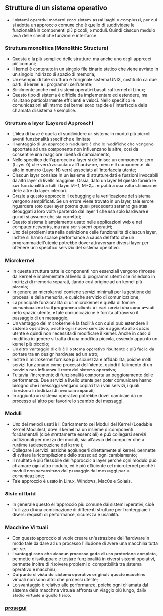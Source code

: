 ## Strutture di un sistema operativo
- I sistemi operativi moderni sono sistemi assai larghi e complessi, per cui si adotta un approccio comune che è quello di suddividere le funzionalità in componenti più piccoli, o moduli. Quindi ciascun modulo avrà delle specifiche funzioni e interfacce.

### Struttura monolitica (Monolithic Structure)
- Questa è la più semplice delle strutture, ma anche uno degli approcci più comuni;
- Il kernel è contenuto in un singolo file binario statico che viene avviato in un singolo indirizzo di spazio di memoria;
- Un esempio di tale struttura è l'originale sistema UNIX, costituito da due parti: il kernel e i programmi dell'utente;
- Similmente anche molti sistemi operativi basati sul kernel di Linux;
- Questo tipo di sistema è difficile da implementare ed estendere, ma risultano particolarmente efficienti e veloci. Nello specifico le comunicazioni all'interno del kernel sono rapide e l'interfaccia della chiamata di sistema è semplice.

### Struttura a layer (Layered Approach)
- L'idea di base è quella di suddividere un sistema in moduli più piccoli aventi funzionalità specifiche e limitate.
- Il vantaggio di un approccio modulare è che le modifiche che vengono apportate ad una componente non influenzano le altre, così da consentire una maggiore libertà di cambiamento;
- Nello specifico dell'approccio a layer si definisce un componente zero (Layer 0) che verrà associato all'hardware, mentre il componente più alto in numero (Layer N) verrà associato all'interfaccia utente;
- Ciascun layer consiste in un insieme di strutture dati e funzioni invocabili da altri layer di livello maggiore. Ossia, dato un layer M questo fornirà le sue funzionalità a tutti i layer M+1, M+2,... e potrà a sua volta chiamarne delle altre da layer inferiori.
- Grazie a questo approccio il debugging e la verificazione del sistema vengono semplificati. Se un errore viene trovato in un layer, tale errore riguarderà solo quel layer poichè quelli precedenti saranno gia stati debuggati a loro volta (partendo dal layer 1 che usa solo hardware e quindi si assume che sia corretto);
- Questo sistema è ampiamente usato nelle applicazioni web e nei computer networks, ma rara per sistemi operativi;
- Uno dei problemi sta nella definizione delle funzionalità di ciascun layer, inoltre si hanno scarse performance a causa del fatto che un programma dell'utente potrebbe dover attraversare diversi layer per ottenere uno specifico servizio del sistema operativo.


### Microkernel
- In questa struttura tutte le componenti non essenziali vengono rimosse dal kernel e implementate al livello di programmi utenti che risiedono in indirizzi di memoria separati, dando così origine ad un kernel più piccolo;
- In genere un microkernel contiene servizi minimali per la gestione dei processi e della memoria, e qualche servizio di comunicazione;
- La principale funzionalità di un microkernel è quella di fornire comunicazione tra il programma cliente e i vari servizi che sono avviati nello spazio utente, e tale comunicazione è fornita attraverso il passaggio di un messaggio;
- Un vantaggio dei microkernel è la facilità con cui si può estendere il sistema operativo, poichè ogni nuovo servizio è aggiunto allo spazio utente e quindi non necessita di modificare il kernel. Anche in caso di modifica in genere si tratta di una modifica piccola, essendo appunto un kernel più piccolo;
- Un altro vantaggio di ciò è il sistema operativo risultante è più facile da portare tra un design hardware ad un altro;
- Inoltre il microkernel fornisce più sicurezza e affidabilità, poichè molti servizi funzionano come processi dell'utente, quindi il fallimento di un servizio non influenza il resto del sistema operativo;
- Tuttavia l'incremento di funzionalità comporta un peggioramento delle performance. Due servizi a livello utente per poter comunicare hanno bisogno che i messaggi vengano copiati tra i vari servizi, i quali risiedono in indirizzi di memoria separati;
- In aggiunta un sistema operativo potrebbe dover cambiare da un processo all'altro per favorire lo scambio dei messaggi. 

### Moduli
- Uno dei metodi usati è il Caricamento dei Moduli del Kernel (Loadable Kernel Modules), dove il kernel ha un insieme di componenti fondamentali (cioè strettamente essenziali) e può collegarsi servizi addizionali per mezzo dei moduli, sia all'avvio del computer che a runtime (ad esecuzione del kernel);
- Collegare i servizi, anzichè aggiungerli direttamente al kernel, permette di evitare la ricompilazione dello stesso ad ogni cambiamento;
- Il risultato è più flessibile dell'approccio a layer perchè ogni modulo può chiamare ogni altro modulo, ed è più efficiente del microkernel perchè i moduli non necessitano del passaggio dei messaggi per la comunicazione;
- Tale approccio è usato in Linux, Windows, MacOs e Solaris.

### Sistemi Ibridi
- In generale questo è l'approccio più comune dai sistemi operativi, cioè l'utilizzo di una combinazione di differenti strutture per fronteggiare i diversi requisiti di performance, sicurezza e usabilità.

### Macchine Virtuali
- Con questo approccio si vuole creare un'astrazione dell'hardware in modo tale da dare ad un processo l'illusione di avere una macchina tutta per se.
- I vantaggi sono che ciascun processo gode di una protezione completa, permette di sviluppare e testare funzionalità in diversi sistemi operativi, permette inoltre di risolvere problemi di compatibilità tra sistema operativo e macchina;
- Dal punto di vista del sistema operativo originale queste macchine virtuali non sono altro che processi utente;
- Lo svantaggio è relativo alle performance, poichè ogni chiamata dal sistema della macchina virtuale affronta un viaggio più lungo, dallo stadio virtuale a quello fisico.


### [prosegui](https://github.com/Gabri432/Sistemi_operativi/blob/master/Architettura/parte_3.md)